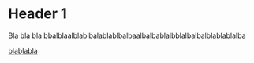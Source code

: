 
# Header 1

Bla bla bla bbalblaalblablbalablablbalbaalbalbablalbblalbalbalblablablalba


[blablabla](https://github.com/MikaelKalajdzic/adavengers-datastory/blob/master/plots/interpolated-vote-distribution.html)